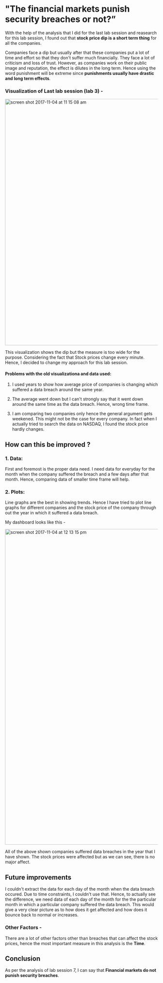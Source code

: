 # "The financial markets punish security breaches or not?”

With the help of the analysis that I did for the last lab session and reasearch for this lab session, I found out that **stock price dip is a short term thing** for all the companies. 

Companies face a dip but usually after that these companies put a lot of time and effort so that they don't suffer much financially. They face a lot of criticism and loss of trust. However, as companies work on their public image and reputation, the effect is dilutes in the long term. Hence using the word punishment will be extreme since **punishments usually have drastic and long term effects**. 

### Visualization of Last lab session (lab 3) -

<img width="810" alt="screen shot 2017-11-04 at 11 15 08 am" src="https://user-images.githubusercontent.com/32205588/32408215-8c2956b6-c151-11e7-934f-9a2fb2301634.png">

This visualization shows the dip but the measure is too wide for the purpose. Considering the fact that Stock prices change every minute. Hence, I decided to change my approach for this lab session. 

#### Problems with the old visualizationa and data used:

1. I used years to show how average price of companies is changing which suffered a data breach around the same year. 

2. The average went down but I can't strongly say that it went down around the same time as the data breach. Hence, wrong time frame. 

3. I am comparing two companies only hence the general argument gets weekened. This might not be the case for every company. In fact when I actually tried to search the data on NASDAQ, I found the stock price hardly changes. 

## How can this be improved ?

### 1. Data:
First and foremost is the proper data need. I need  data for everyday for the month when the company suffered the breach and a few days after that month. Hence, comparing data of smaller time frame will help. 

### 2. Plots:
Line graphs are the best in showing trends. Hence I have tried to plot line graphs for different companies and the stock price of the company through out the year in which it suffered a data breach.

My dashboard looks like this -

<img width="1038" alt="screen shot 2017-11-04 at 12 13 15 pm" src="https://user-images.githubusercontent.com/32205588/32408679-a22d7070-c159-11e7-8d28-ac2695f6b60b.png">

All of the above shown companies suffered data breaches in the year that I have shown. The stock prices were affected but as we can see, there is no major affect. 

## Future improvements

I couldn't extract the data for each day of the month when the data breach occured. Due to time constraints, I couldn't use that. Hence, to actually see the difference, we need data of each day of the month for the the particular month in which a particular company suffered the data breach. This would give a very clear picture as to how does it get affected and how does it bounce back to normal or increases. 

### Other Factors -
There are a lot of other factors other than breaches that can affect the stock prices, hence the most important measure in this analysis is the **Time**. 

## Conclusion 

As per the analysis of lab session 7, I can say that **Financial markets do not punish security breaches**. 


